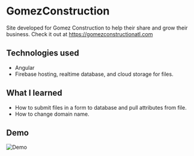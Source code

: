 # GomezConstruction

Site developed for Gomez Construction to help their share and grow their business. Check it out at https://gomezconstructionatl.com

## Technologies used

 - Angular
 - Firebase hosting, realtime database, and cloud storage for files.

## What I learned

 - How to submit files in a form to database and pull attributes from file.
 - How to change domain name.

## Demo
![Demo](Demo/GomezConstructionGif.gif)
